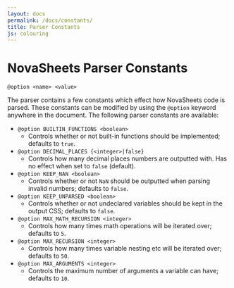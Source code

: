 ```yaml
---
layout: docs
permalink: /docs/constants/
title: Parser Constants
js: colouring
---
```

# NovaSheets Parser Constants

```nvss
@option <name> <value>
```

The parser contains a few constants which effect how NovaSheets code is parsed.
These constants can be modified by using the `@option` keyword anywhere in the document.
The following parser constants are available:

- `@option BUILTIN_FUNCTIONS <boolean>`
  - Controls whether or not built-in functions should be implemented; defaults to `true`.
- `@option DECIMAL_PLACES {<integer>|false}`
  - Controls how many decimal places numbers are outputted with. Has no effect when set to `false` (default).
- `@option KEEP_NAN <boolean>`
  - Controls whether or not `NaN` should be outputted when parsing invalid numbers; defaults to `false`.
- `@option KEEP_UNPARSED <boolean>`
  - Controls whether or not undeclared variables should be kept in the output CSS; defaults to `false`.
- `@option MAX_MATH_RECURSION <integer>`
  - Controls how many times math operations will be iterated over; defaults to `5`.
- `@option MAX_RECURSION <integer>`
  - Controls how many times variable nesting etc will be iterated over; defaults to `50`.
- `@option MAX_ARGUMENTS <integer>`
  - Controls the maximum number of arguments a variable can have; defaults to `10`.
